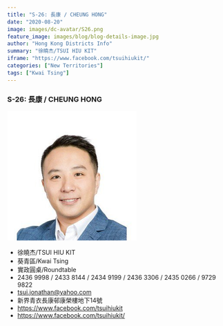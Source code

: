 ```yaml
---
title: "S-26: 長康 / CHEUNG HONG"
date: "2020-08-20"
image: images/dc-avatar/S26.png
feature_image: images/blog/blog-details-image.jpg
author: "Hong Kong Districts Info"
summary: "徐曉杰/TSUI HIU KIT"
iframe: "https://www.facebook.com/tsuihiukit/"
categories: ["New Territories"]
tags: ["Kwai Tsing"]
---
```


### S-26: 長康 / CHEUNG HONG  
![](/images/dc-avatar/S26.png)  

 - 徐曉杰/TSUI HIU KIT  
 - 葵青區/Kwai Tsing  
 - 實政圓桌/Roundtable  
 - 2436 9998 / 2433 8144 / 2434 9199 / 2436 3306 / 2435 0266 / 9729 9822  
 - tsui.jonathan@yahoo.com  
 - 新界青衣長康邨康榮樓地下14號  
 - https://www.facebook.com/tsuihiukit  
 - https://www.facebook.com/tsuihiukit/
